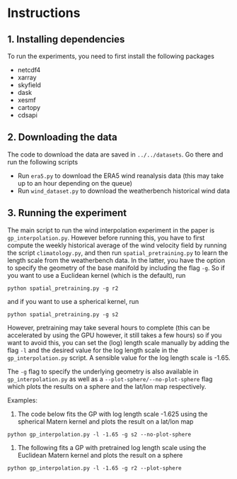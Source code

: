# Instructions

## 1. Installing dependencies
To run the experiments, you need to first install the following packages
- netcdf4
- xarray
- skyfield
- dask
- xesmf
- cartopy
- cdsapi

## 2. Downloading the data
The code to download the data are saved in `../../datasets`. Go there and run the following scripts
- Run `era5.py` to download the ERA5 wind reanalysis data (this may take up to an hour depending on the queue)
- Run `wind_dataset.py` to download the weatherbench historical wind data

## 3. Running the experiment
The main script to run the wind interpolation experiment in the paper is `gp_interpolation.py`. However before running this, you have to first compute the weekly historical average of the wind velocity field by running the script `climatology.py`, and then run `spatial_pretraining.py` to learn the length scale from the weatherbench data. In the latter, you have the option to specify the geometry of the base manifold by including the flag `-g`. So if you want to use a Euclidean kernel (which is the default), run
```
python spatial_pretraining.py -g r2
```
and if you want to use a spherical kernel, run
```
python spatial_pretraining.py -g s2
```

However, pretraining may take several hours to complete (this can be accelerated by using the GPU however, it still takes a few hours) so if you want to avoid this, you can set the (log) length scale manually by adding the flag `-l` and the desired value for the log length scale in the `gp_interpolation.py` script. A sensible value for the log length scale is -1.65.

The `-g` flag to specify the underlying geometry is also available in `gp_interpolation.py` as well as a `--plot-sphere/--no-plot-sphere` flag which plots the results on a sphere and the lat/lon map respectively.

Examples:
1. The code below fits the GP with log length scale -1.625 using the spherical Matern kernel and plots the result on a lat/lon map
```
python gp_interpolation.py -l -1.65 -g s2 --no-plot-sphere
```
1. The following fits a GP with pretrained log length scale using the Euclidean Matern kernel and plots the result on a sphere
```
python gp_interpolation.py -l -1.65 -g r2 --plot-sphere
```




